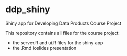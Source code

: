 # ddp_shiny
Shiny app for Developing Data Products Course Project

This repository contains all files for the course project:
 - the server.R and ui.R files for the shiny app
 - the .Rmd ioslides presentation

